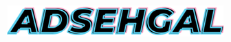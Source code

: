 <!-- ![](https://github.com/adsehgal/adsehgal/blob/master/LOGO.png) -->
![](LOGO_V1.1.png)
<!-- # *Bench Power Supply PCB*

This repo contains project files for a bench top power supply I designed for my home lab.

## *Requirements:*
* **Small** for crammed work spaces
* **Adjustable** and designed to **store values** on each power cycle
* **2 layer** board
* **Digitally controlled** - no mechanical parts
* Clear **annunciators**
* Uses an external AC-DC converter
* At least a **2A max** load
* Cover most logic levels
* *~ Possibly have preset buttons ~*
## Built With

* [KiCad](https://kicad-pcb.org/) - Schematic capture and layout
* [VS Code](https://code.visualstudio.com/) - Used to develop firmware
* [Fusion 360](https://www.autodesk.com/education/edu-software/overview) - Used to design 3-D models for packages

### *Notes:*
- The PCB uses a 5/5mil DRC constraint
- The top of the PCB acts as the product face plate
- Non-standard footprint 3-D models have been provided in the STEP file format

## Authors

* **Aditya Sehgal** - *PCB Layout, Firmware, 3-D Modelling* - [Adsehgal](https://github.com/adsehgal) -->